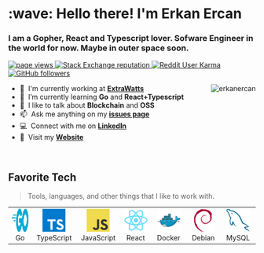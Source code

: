 <h1 align="left" id="erkanercan-title">:wave: Hello there! I'm Erkan Ercan</h1>
<h3 align="left">I am a Gopher, React and Typescript lover. Sofware Engineer in the world for now. Maybe in outer space soon.</h3>

<p align="left">
  <a href="https://github.com/erkanercan/">
    <img src="https://komarev.com/ghpvc/?username=erkanercan" alt="page views" />
  </a>
  <a href="https://stackoverflow.com/users/14236733">
    <img alt="Stack Exchange reputation" src="https://img.shields.io/stackexchange/stackoverflow/r/14236733?color=orange&label=reputation&logo=stackoverflow">
  </a>
  <a href="https://reddit.com/u/abajuradam">
    <img alt="Reddit User Karma" src="https://img.shields.io/reddit/user-karma/combined/abajuradam?label=karma&logo=reddit">
  </a>
  <a href="https://github.com/erkanercan?tab=followers">
    <img alt="GitHub followers" src="https://img.shields.io/github/followers/erkanercan?color=green&logo=github">
  </a>
</p>

<a href="#erkanercan-title">
  <img src="https://github-readme-stats.vercel.app/api?username=erkanercan&show_icons=true&count_private=true&include_all_commits=true" alt="erkanercan" align="right" />
</a>

- :office: &nbsp;I'm currently working at **[ExtraWatts]**
- :seedling: &nbsp;I’m currently learning **Go** and **React+Typescript**
- :speech_balloon: &nbsp;I like to talk about **Blockchain** and **OSS**
- :mailbox: &nbsp;Ask me anything on my **[issues page]**
- :computer: &nbsp;Connect with me on **[LinkedIn]**
- :bagel: &nbsp;Visit my **[Website]** 

<br>

<h2 align="left" id="macropower-tech">Favorite Tech</h2>

> Tools, languages, and other things that I like to work with.

<table>
  <tr>
    <td align="center" width="96">
      <a href="#erkanercan-tech">
        <img src="./img/go-flat.svg" width="48" height="48" alt="Golang" />
      </a>
      <br>Go
    </td>
    <td align="center" width="96">
      <a href="#erkanercan-tech">
        <img src="./img/typescript-original.svg" width="48" height="48" alt="TypeScript" />
      </a>
      <br>TypeScript
    </td>
    <td align="center" width="96">
      <a href="#erkanercan-tech">
        <img src="./img/javascript-original.svg" width="48" height="48" alt="JavaScript" />
      </a>
      <br>JavaScript
    </td>
    <td align="center" width="96">
      <a href="#erkanercan-tech" >
        <img src="./img/react-original.svg" width="48" height="48" alt="React" />
      </a>
      <br>React
    </td>
        <td align="center" width="96"> 
      <a href="#erkanercan-tech" >
        <img src="./img/docker-original.svg" width="48" height="48" alt="Docker" />
      </a>
      <br>Docker
    </td>
        <td align="center"  width="96">
      <a href="#erkanercan-tech">
        <img src="./img/debian-original.svg" width="48" height="48" alt="Debian" />
      </a>
      <br>Debian
    </td>
        <td align="center"  width="96">
      <a href="#erkanercan-tech">
        <img src="./img/mysql-original.svg" width="48" height="48" alt="MySQL" />
      </a>
      <br>MySQL
    </td>
  </tr>
</table>

<!-- links -->

[website]: https://erkanercan.dev
[issues page]: https://github.com/erkanercan/erkanercan/issues "erkanercan/issues"
[linkedin]: https://www.linkedin.com/in/erkan-ercan/ "Erkan Ercan LinkedIn"
[extrawatts]: https://extrawatts.co/
